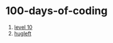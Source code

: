 # 100-days-of-coding
1) [level 10](https://github.com/keerthanakannan29/100-days-of-coding/blob/master/0.1%20Level10.md)
2) [hugleft](https://github.com/keerthanakannan29/100-days-of-coding/blob/master/0.3%20HugLeft)
